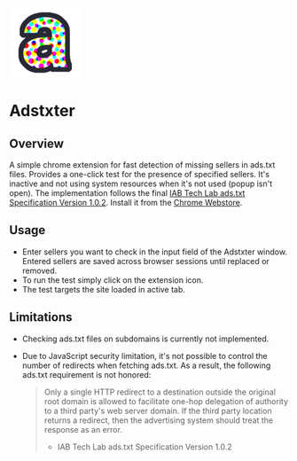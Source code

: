
![Adstxter logo](chrome/store/128.png)

# Adstxter

## Overview
A simple chrome extension for fast detection of missing sellers in ads.txt files. Provides a one-click test for the presence of specified sellers. It's inactive and not using system resources when it's not used (popup isn't open). The implementation follows the final [IAB Tech Lab ads.txt Specification Version 1.0.2](https://iabtechlab.com/wp-content/uploads/2019/03/IAB-OpenRTB-Ads.txt-Public-Spec-1.0.2.pdf). Install it from the [Chrome Webstore](https://chrome.google.com/webstore/detail/adstxter-%E2%80%93-adstxt-seller/ncdnbcbfjcflaocmpnhjajngpdoipnci).

## Usage
 - Enter sellers you want to check in the input field of the Adstxter window. Entered sellers are saved across browser sessions until replaced or removed.
 - To run the test simply click on the extension icon.
 - The test targets the site loaded in active tab.

## Limitations
 * Checking ads.txt files on subdomains is currently not implemented.
 * Due to JavaScript security limitation, it's not possible to control the number of redirects when fetching ads.txt. As a result, the following ads.txt requirement is not honored:

    > Only a single HTTP redirect to a destination outside the original root domain is allowed to facilitate one-hop delegation of authority to a third party's web server domain. If the third party location returns a redirect, then the advertising system should treat the response as an error.
    > - IAB Tech Lab ads.txt Specification Version 1.0.2
